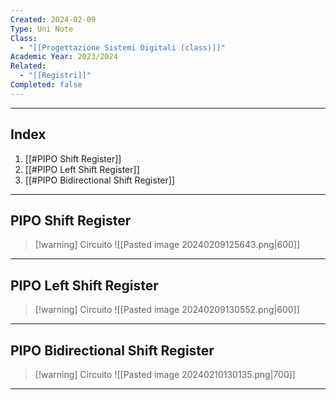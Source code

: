 ```yaml
---
Created: 2024-02-09
Type: Uni Note
Class:
  - "[[Progettazione Sistemi Digitali (class)]]"
Academic Year: 2023/2024
Related:
  - "[[Registri]]"
Completed: false
---
```

---
## Index
1. [[#PIPO Shift Register]]
2. [[#PIPO Left Shift Register]]
3. [[#PIPO Bidirectional Shift Register]]

---
## PIPO Shift Register 

>[!warning] Circuito
>![[Pasted image 20240209125643.png|600]]

---
## PIPO Left Shift Register 

>[!warning] Circuito
>![[Pasted image 20240209130552.png|600]]

---
## PIPO Bidirectional Shift Register

>[!warning] Circuito
>![[Pasted image 20240210130135.png|700]]

---
